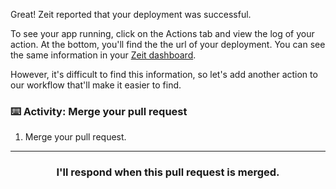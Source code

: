 Great! Zeit reported that your deployment was successful.

To see your app running, click on the Actions tab and view the log of your action. At the bottom, you'll find the the url of your deployment. You can see the same information in your [Zeit dashboard](https://zeit.co/account/tokens).

However, it's difficult to find this information, so let's add another action to our workflow that'll make it easier to find.

### :keyboard: Activity: Merge your pull request

1. Merge your pull request.

<hr>
<h3 align="center">I'll respond when this pull request is merged.</h3>
